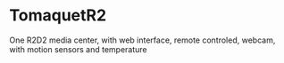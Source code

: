 # TomaquetR2

One R2D2 media center, with web interface, remote controled, webcam,  with motion sensors and temperature

